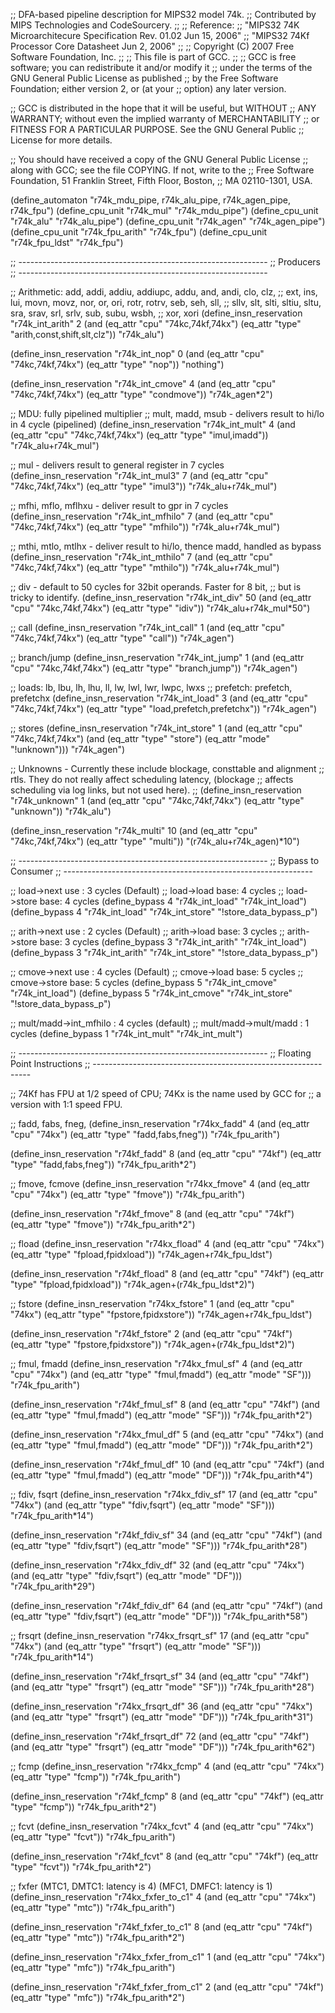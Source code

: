 ;; DFA-based pipeline description for MIPS32 model 74k.
;; Contributed by MIPS Technologies and CodeSourcery.
;;
;; Reference:
;;   "MIPS32 74K Microarchitecure Specification Rev. 01.02 Jun 15, 2006"
;;   "MIPS32 74Kf Processor Core Datasheet Jun 2, 2006"
;;
;; Copyright (C) 2007 Free Software Foundation, Inc.
;;
;; This file is part of GCC.
;;
;; GCC is free software; you can redistribute it and/or modify it
;; under the terms of the GNU General Public License as published
;; by the Free Software Foundation; either version 2, or (at your
;; option) any later version.

;; GCC is distributed in the hope that it will be useful, but WITHOUT
;; ANY WARRANTY; without even the implied warranty of MERCHANTABILITY
;; or FITNESS FOR A PARTICULAR PURPOSE.  See the GNU General Public
;; License for more details.

;; You should have received a copy of the GNU General Public License
;; along with GCC; see the file COPYING.  If not, write to the
;; Free Software Foundation, 51 Franklin Street, Fifth Floor, Boston,
;; MA 02110-1301, USA.

(define_automaton "r74k_mdu_pipe, r74k_alu_pipe, r74k_agen_pipe, r74k_fpu")
(define_cpu_unit "r74k_mul" "r74k_mdu_pipe")
(define_cpu_unit "r74k_alu" "r74k_alu_pipe")
(define_cpu_unit "r74k_agen" "r74k_agen_pipe")
(define_cpu_unit "r74k_fpu_arith" "r74k_fpu")
(define_cpu_unit "r74k_fpu_ldst" "r74k_fpu")

;; --------------------------------------------------------------
;; Producers
;; --------------------------------------------------------------

;; Arithmetic: add, addi, addiu, addiupc, addu, and, andi, clo, clz,
;;    ext, ins, lui, movn, movz, nor, or, ori, rotr, rotrv, seb, seh, sll,
;;    sllv, slt, slti, sltiu, sltu, sra, srav, srl, srlv, sub, subu, wsbh,
;;    xor, xori
(define_insn_reservation "r74k_int_arith" 2
  (and (eq_attr "cpu" "74kc,74kf,74kx")
       (eq_attr "type" "arith,const,shift,slt,clz"))
  "r74k_alu")

(define_insn_reservation "r74k_int_nop" 0
  (and (eq_attr "cpu" "74kc,74kf,74kx")
       (eq_attr "type" "nop"))
  "nothing")

(define_insn_reservation "r74k_int_cmove" 4
  (and (eq_attr "cpu" "74kc,74kf,74kx")
       (eq_attr "type" "condmove"))
  "r74k_agen*2")

;; MDU: fully pipelined multiplier
;; mult, madd, msub - delivers result to hi/lo in 4 cycle (pipelined)
(define_insn_reservation "r74k_int_mult" 4
  (and (eq_attr "cpu" "74kc,74kf,74kx")
       (eq_attr "type" "imul,imadd"))
  "r74k_alu+r74k_mul")

;; mul - delivers result to general register in 7 cycles
(define_insn_reservation "r74k_int_mul3" 7
  (and (eq_attr "cpu" "74kc,74kf,74kx")
       (eq_attr "type" "imul3"))
  "r74k_alu+r74k_mul")

;; mfhi, mflo, mflhxu - deliver result to gpr in 7 cycles
(define_insn_reservation "r74k_int_mfhilo" 7
  (and (eq_attr "cpu" "74kc,74kf,74kx")
       (eq_attr "type" "mfhilo"))
  "r74k_alu+r74k_mul")

;; mthi, mtlo, mtlhx - deliver result to hi/lo, thence madd, handled as bypass
(define_insn_reservation "r74k_int_mthilo" 7
  (and (eq_attr "cpu" "74kc,74kf,74kx")
       (eq_attr "type" "mthilo"))
  "r74k_alu+r74k_mul")

;; div - default to 50 cycles for 32bit operands.  Faster for 8 bit,
;; but is tricky to identify.
(define_insn_reservation "r74k_int_div" 50
  (and (eq_attr "cpu" "74kc,74kf,74kx")
       (eq_attr "type" "idiv"))
  "r74k_alu+r74k_mul*50")

;; call
(define_insn_reservation "r74k_int_call" 1
  (and (eq_attr "cpu" "74kc,74kf,74kx")
       (eq_attr "type" "call"))
  "r74k_agen")

;; branch/jump
(define_insn_reservation "r74k_int_jump" 1
  (and (eq_attr "cpu" "74kc,74kf,74kx")
       (eq_attr "type" "branch,jump"))
  "r74k_agen")

;; loads: lb, lbu, lh, lhu, ll, lw, lwl, lwr, lwpc, lwxs
;; prefetch: prefetch, prefetchx
(define_insn_reservation "r74k_int_load" 3 
  (and (eq_attr "cpu" "74kc,74kf,74kx")
       (eq_attr "type" "load,prefetch,prefetchx"))
  "r74k_agen")

;; stores
(define_insn_reservation "r74k_int_store" 1
  (and (eq_attr "cpu" "74kc,74kf,74kx")
       (and (eq_attr "type" "store")
            (eq_attr "mode" "!unknown")))
  "r74k_agen")


;; Unknowns - Currently these include blockage, consttable and alignment
;;            rtls.  They do not really affect scheduling latency, (blockage
;;            affects scheduling via log links, but not used here).
;;
(define_insn_reservation "r74k_unknown" 1 
  (and (eq_attr "cpu" "74kc,74kf,74kx")
       (eq_attr "type" "unknown"))
  "r74k_alu")

(define_insn_reservation "r74k_multi" 10
  (and (eq_attr "cpu" "74kc,74kf,74kx")
       (eq_attr "type" "multi"))
  "(r74k_alu+r74k_agen)*10")

;; --------------------------------------------------------------
;; Bypass to Consumer
;; --------------------------------------------------------------

;; load->next use :  3 cycles (Default)
;; load->load base:  4 cycles
;; load->store base: 4 cycles
(define_bypass 4 "r74k_int_load" "r74k_int_load")
(define_bypass 4 "r74k_int_load" "r74k_int_store" "!store_data_bypass_p")

;; arith->next use :  2 cycles (Default)
;; arith->load base:  3 cycles
;; arith->store base: 3 cycles
(define_bypass 3 "r74k_int_arith" "r74k_int_load")
(define_bypass 3 "r74k_int_arith" "r74k_int_store" "!store_data_bypass_p")

;; cmove->next use :  4 cycles (Default)
;; cmove->load base:  5 cycles
;; cmove->store base: 5 cycles
(define_bypass 5 "r74k_int_cmove"  "r74k_int_load")
(define_bypass 5 "r74k_int_cmove"  "r74k_int_store" "!store_data_bypass_p")

;; mult/madd->int_mfhilo  : 4 cycles (default)
;; mult/madd->mult/madd   : 1 cycles
(define_bypass 1 "r74k_int_mult" "r74k_int_mult")

;; --------------------------------------------------------------
;; Floating Point Instructions
;; --------------------------------------------------------------

;; 74Kf has FPU at 1/2 speed of CPU; 74Kx is the name used by GCC for
;; a version with 1:1 speed FPU.

;; fadd, fabs, fneg, 
(define_insn_reservation "r74kx_fadd" 4
  (and (eq_attr "cpu" "74kx")
       (eq_attr "type" "fadd,fabs,fneg"))
  "r74k_fpu_arith")

(define_insn_reservation "r74kf_fadd" 8
  (and (eq_attr "cpu" "74kf")
       (eq_attr "type" "fadd,fabs,fneg"))
  "r74k_fpu_arith*2")

;; fmove, fcmove
(define_insn_reservation "r74kx_fmove" 4
  (and (eq_attr "cpu" "74kx")
       (eq_attr "type" "fmove"))
  "r74k_fpu_arith")

(define_insn_reservation "r74kf_fmove" 8
  (and (eq_attr "cpu" "74kf")
       (eq_attr "type" "fmove"))
  "r74k_fpu_arith*2")

;; fload
(define_insn_reservation "r74kx_fload" 4
  (and (eq_attr "cpu" "74kx")
       (eq_attr "type" "fpload,fpidxload"))
  "r74k_agen+r74k_fpu_ldst")

(define_insn_reservation "r74kf_fload" 8
  (and (eq_attr "cpu" "74kf")
       (eq_attr "type" "fpload,fpidxload"))
  "r74k_agen+(r74k_fpu_ldst*2)")

;; fstore
(define_insn_reservation "r74kx_fstore" 1
  (and (eq_attr "cpu" "74kx")
       (eq_attr "type" "fpstore,fpidxstore"))
  "r74k_agen+r74k_fpu_ldst")

(define_insn_reservation "r74kf_fstore" 2
  (and (eq_attr "cpu" "74kf")
       (eq_attr "type" "fpstore,fpidxstore"))
  "r74k_agen+(r74k_fpu_ldst*2)")

;; fmul, fmadd
(define_insn_reservation "r74kx_fmul_sf" 4
  (and (eq_attr "cpu" "74kx")
       (and (eq_attr "type" "fmul,fmadd")
	    (eq_attr "mode" "SF")))
  "r74k_fpu_arith")

(define_insn_reservation "r74kf_fmul_sf" 8
  (and (eq_attr "cpu" "74kf")
       (and (eq_attr "type" "fmul,fmadd")
	    (eq_attr "mode" "SF")))
  "r74k_fpu_arith*2")

(define_insn_reservation "r74kx_fmul_df" 5
  (and (eq_attr "cpu" "74kx")
       (and (eq_attr "type" "fmul,fmadd")
	    (eq_attr "mode" "DF")))
  "r74k_fpu_arith*2")

(define_insn_reservation "r74kf_fmul_df" 10
  (and (eq_attr "cpu" "74kf")
       (and (eq_attr "type" "fmul,fmadd")
	    (eq_attr "mode" "DF")))
  "r74k_fpu_arith*4")

;; fdiv, fsqrt
(define_insn_reservation "r74kx_fdiv_sf" 17
  (and (eq_attr "cpu" "74kx")
       (and (eq_attr "type" "fdiv,fsqrt")
	    (eq_attr "mode" "SF")))
  "r74k_fpu_arith*14")

(define_insn_reservation "r74kf_fdiv_sf" 34
  (and (eq_attr "cpu" "74kf")
       (and (eq_attr "type" "fdiv,fsqrt")
	    (eq_attr "mode" "SF")))
  "r74k_fpu_arith*28")

(define_insn_reservation "r74kx_fdiv_df" 32
  (and (eq_attr "cpu" "74kx")
       (and (eq_attr "type" "fdiv,fsqrt")
	    (eq_attr "mode" "DF")))
  "r74k_fpu_arith*29")

(define_insn_reservation "r74kf_fdiv_df" 64
  (and (eq_attr "cpu" "74kf")
       (and (eq_attr "type" "fdiv,fsqrt")
	    (eq_attr "mode" "DF")))
  "r74k_fpu_arith*58")

;; frsqrt
(define_insn_reservation "r74kx_frsqrt_sf" 17
  (and (eq_attr "cpu" "74kx")
       (and (eq_attr "type" "frsqrt")
	    (eq_attr "mode" "SF")))
  "r74k_fpu_arith*14")

(define_insn_reservation "r74kf_frsqrt_sf" 34
  (and (eq_attr "cpu" "74kf")
       (and (eq_attr "type" "frsqrt")
	    (eq_attr "mode" "SF")))
  "r74k_fpu_arith*28")

(define_insn_reservation "r74kx_frsqrt_df" 36
  (and (eq_attr "cpu" "74kx")
       (and (eq_attr "type" "frsqrt")
	    (eq_attr "mode" "DF")))
  "r74k_fpu_arith*31")

(define_insn_reservation "r74kf_frsqrt_df" 72
  (and (eq_attr "cpu" "74kf")
       (and (eq_attr "type" "frsqrt")
	    (eq_attr "mode" "DF")))
  "r74k_fpu_arith*62")

;; fcmp
(define_insn_reservation "r74kx_fcmp" 4
  (and (eq_attr "cpu" "74kx")
       (eq_attr "type" "fcmp"))
  "r74k_fpu_arith")

(define_insn_reservation "r74kf_fcmp" 8
  (and (eq_attr "cpu" "74kf")
       (eq_attr "type" "fcmp"))
  "r74k_fpu_arith*2")

;; fcvt
(define_insn_reservation "r74kx_fcvt" 4
  (and (eq_attr "cpu" "74kx")
       (eq_attr "type" "fcvt"))
  "r74k_fpu_arith")

(define_insn_reservation "r74kf_fcvt" 8
  (and (eq_attr "cpu" "74kf")
       (eq_attr "type" "fcvt"))
  "r74k_fpu_arith*2")

;; fxfer (MTC1, DMTC1: latency is 4) (MFC1, DMFC1: latency is 1)
(define_insn_reservation "r74kx_fxfer_to_c1" 4
  (and (eq_attr "cpu" "74kx")
       (eq_attr "type" "mtc"))
  "r74k_fpu_arith")

(define_insn_reservation "r74kf_fxfer_to_c1" 8
  (and (eq_attr "cpu" "74kf")
       (eq_attr "type" "mtc"))
  "r74k_fpu_arith*2")

(define_insn_reservation "r74kx_fxfer_from_c1" 1
  (and (eq_attr "cpu" "74kx")
       (eq_attr "type" "mfc"))
  "r74k_fpu_arith")

(define_insn_reservation "r74kf_fxfer_from_c1" 2
  (and (eq_attr "cpu" "74kf")
       (eq_attr "type" "mfc"))
  "r74k_fpu_arith*2")
